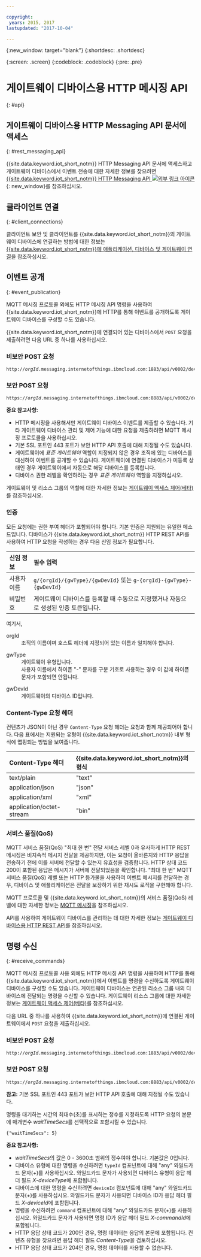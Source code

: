 ```yaml
---

copyright:
 years: 2015, 2017
lastupdated: "2017-10-04"

---
```


{:new_window: target="blank"}
{:shortdesc: .shortdesc}

{:screen: .screen}
{:codeblock: .codeblock}
{:pre: .pre}

# 게이트웨이 디바이스용 HTTP 메시징 API
{: #api}

## 게이트웨이 디바이스용 HTTP Messaging API 문서에 액세스
{: #rest_messaging_api}

{{site.data.keyword.iot_short_notm}} HTTP Messaging API 문서에 액세스하고 게이트웨이 디바이스에서 이벤트 전송에 대한 자세한 정보를 찾으려면 [{{site.data.keyword.iot_short_notm}} HTTP Messaging API ![외부 링크 아이콘](../../../icons/launch-glyph.svg)](https://docs.internetofthings.ibmcloud.com/apis/swagger/v0002/http-messaging.html){: new_window}를 참조하십시오. 


## 클라이언트 연결
{: #client_connections}

클라이언트 보안 및 클라이언트를 {{site.data.keyword.iot_short_notm}}의 게이트웨이 디바이스에 연결하는 방법에 대한 정보는 [{{site.data.keyword.iot_short_notm}}에 애플리케이션, 디바이스 및 게이트웨이 연결](../reference/security/connect_devices_apps_gw.html)을 참조하십시오. 


## 이벤트 공개
{: #event_publication}

MQTT 메시징 프로토콜 외에도 HTTP 메시징 API 명령을 사용하여 {{site.data.keyword.iot_short_notm}}에 HTTP를 통해 이벤트를 공개하도록 게이트웨이 디바이스를 구성할 수도 있습니다. 

{{site.data.keyword.iot_short_notm}}에 연결되어 있는 디바이스에서 ``POST`` 요청을 제출하려면 다음 URL 중 하나를 사용하십시오. 

### 비보안 POST 요청
<pre class="pre"><code class="hljs">http://<var class="keyword varname">orgId</var>.messaging.internetofthings.ibmcloud.com:1883/api/v0002/device/types/<var class="keyword varname">typeId</var>/devices/<var class="keyword varname">deviceId</var>/events/<var class="keyword varname">eventId</var></code></pre>

### 보안 POST 요청
<pre class="pre"><code class="hljs">https://<var class="keyword varname">orgId</var>.messaging.internetofthings.ibmcloud.com:8883/api/v0002/device/types/<var class="keyword varname">typeId</var>/devices/<var class="keyword varname">deviceId</var>/events/<var class="keyword varname">eventId</var></code></pre>

**중요 참고사항:**
- HTTP 메시징을 사용해서만 게이트웨이 디바이스 이벤트를 제출할 수 있습니다. 기타 게이트웨이 디바이스 관리 및 제어 기능에 대한 요청을 제출하려면 MQTT 메시징 프로토콜을 사용하십시오. 
- 기본 SSL 포트인 443 포트가 보안 HTTP API 호출에 대해 지정될 수도 있습니다. 
- 게이트웨이에 *표준 게이트웨이* 역할이 지정되지 않은 경우 조직에 있는 디바이스를 대신하여 이벤트를 공개할 수 있습니다. 게이트웨이에 연결된 디바이스가 미등록 상태인 경우 게이트웨이에서 자동으로 해당 디바이스를 등록합니다. 
- 디바이스 권한 레벨을 확인하려는 경우 *표준 게이트웨이* 역할을 지정하십시오. 

게이트웨이 및 리소스 그룹의 역할에 대한 자세한 정보는 [게이트웨이 액세스 제어(베타)](../gateways/gateway-access-control.html)를 참조하십시오. 

### 인증

모든 요청에는 권한 부여 헤더가 포함되어야 합니다. 기본 인증은 지원되는 유일한 메소드입니다. 디바이스가 {{site.data.keyword.iot_short_notm}} HTTP REST API를 사용하여 HTTP 요청을 작성하는 경우 다음 신임 정보가 필요합니다. 

|신임 정보|필수 입력|
|:---|:---|
|사용자 이름| `g/{orgId}/{gwType}/{gwDevId}` 또는 `g-{orgId}-{gwType}-{gwDevId}`
|비밀번호| 게이트웨이 디바이스를 등록할 때 수동으로 지정했거나 자동으로 생성된 인증 토큰입니다.

여기서, 

<dl>
<dt>orgId</dt>  
<dd>조직의 이름이며 호스트 헤더에 지정되어 있는 이름과 일치해야 합니다. </dd>

<p></p>
<dt>gwType</dt>  
<dd>게이트웨이 유형입니다. </dd>
<dd>사용자 이름에서 하이픈 "-" 문자를 구분 기호로 사용하는 경우 이 값에 하이픈 문자가 포함되면 안됩니다. </dd>
<p></p>
<dt>gwDevId</dt>  
<dd>게이트웨이의 디바이스 ID입니다. </dd>
</dl>


### Content-Type 요청 헤더

컨텐츠가 JSON이 아닌 경우 `Content-Type` 요청 헤더는 요청과 함께 제공되어야 합니다. 다음 표에서는 지원되는 유형이 {{site.data.keyword.iot_short_notm}} 내부 형식에 맵핑되는 방법을 보여줍니다. 

|Content-Type 헤더|{{site.data.keyword.iot_short_notm}}의 형식|
|:---|:---|
|text/plain|"text"
|application/json| "json"
|application/xml| "xml"
|application/octet-stream|"bin"

### 서비스 품질(QoS)

MQTT 서비스 품질(QoS) "최대 한 번" 전달 서비스 레벨 0과 유사하게 HTTP REST 메시징은 비지속적 메시지 전달을 제공하지만, 이는 요청이 올바른지와 HTTP 응답을 전송하기 전에 이를 서버에 전달할 수 있는지 유효성을 검증합니다. HTTP 상태 코드 200이 포함된 응답은 메시지가 서버에 전달되었음을 확인합니다. "최대 한 번" MQTT 서비스 품질(QoS) 레벨 또는 HTTP 등가물을 사용하여 이벤트 메시지를 전달하는 경우, 디바이스 및 애플리케이션은 전달을 보장하기 위한 재시도 로직을 구현해야 합니다. 

MQTT 프로토콜 및 {{site.data.keyword.iot_short_notm}}의 서비스 품질(QoS) 레벨에 대한 자세한 정보는 [MQTT 메시징](../reference/mqtt/index.html)을 참조하십시오. 

API를 사용하여 게이트웨이 디바이스를 관리하는 데 대한 자세한 정보는 [게이트웨이 디바이스용 HTTP REST API](../gateways/gw_api.html)를 참조하십시오. 

## 명령 수신
{: #receive_commands}

MQTT 메시징 프로토콜 사용 외에도 HTTP 메시징 API 명령을 사용하여 HTTP를 통해 {{site.data.keyword.iot_short_notm}}에서 이벤트를 명령을 수신하도록 게이트웨이 디바이스를 구성할 수도 있습니다. 게이트웨이 디바이스는 연관된 리소스 그룹 내의 디바이스에 전달되는 명령을 수신할 수 있습니다. 게이트웨이 리소스 그룹에 대한 자세한 정보는 [게이트웨이 액세스 제어(베타)](../gateways/gateway-access-control.html)를 참조하십시오. 

다음 URL 중 하나를 사용하여 {{site.data.keyword.iot_short_notm}}에 연결된 게이트웨이에서 ``POST`` 요청을 제출하십시오. 

### 비보안 POST 요청
<pre class="pre"><code class="hljs">http://<var class="keyword varname">orgId</var>.messaging.internetofthings.ibmcloud.com:1883/api/v0002/device/types/<var class="keyword varname">typeId</var>/devices/<var class="keyword varname">deviceId</var>/commands/<var class="keyword varname">command</var>/request</code></pre>

### 보안 POST 요청

<pre class="pre"><code class="hljs">https://<var class="keyword varname">orgId</var>.messaging.internetofthings.ibmcloud.com:8883/api/v0002/device/types/<var class="keyword varname">typeId</var>/devices/<var class="keyword varname">deviceId</var>/commands/<var class="keyword varname">command</var>/request</code></pre>

**참고:** 기본 SSL 포트인 443 포트가 보안 HTTP API 호출에 대해 지정될 수도 있습니다. 

명령을 대기하는 시간의 최대수(초)를 표시하는 정수를 지정하도록 HTTP 요청의 본문에 매개변수 *waitTimeSecs*를 선택적으로 포함시킬 수 있습니다. 
<pre class="pre"><code class="hljs">{"waitTimeSecs": 5} </code></pre>


**중요 참고사항:**
- *waitTimeSecs*의 값은 0 - 3600초 범위의 정수여야 합니다. 기본값은 0입니다. 
- 디바이스 유형에 대한 명령을 수신하려면 `typeId` 컴포넌트에 대해 "any" 와일드카드 문자(+)를 사용하십시오. 와일드카드 문자가 사용되면 디바이스 유형이 응답 헤더 필드 *X-deviceType*에 포함됩니다.
- 디바이스에 대한 명령을 수신하려면 `deviceId` 컴포넌트에 대해 "any" 와일드카드 문자(+)를 사용하십시오. 와일드카드 문자가 사용되면 디바이스 ID가 응답 헤더 필드 *X-deviceId*에 포함됩니다.
- 명령을 수신하려면 `command` 컴포넌트에 대해 "any" 와일드카드 문자(+)를 사용하십시오. 와일드카드 문자가 사용되면 명령 ID가 응답 헤더 필드 *X-commandId*에 포함됩니다.
- HTTP 응답 상태 코드가 200인 경우, 명령 데이터는 응답의 본문에 포함됩니다. 컨텐츠 유형을 찾으려면 응답 헤더 필드 *Content-Type*을 검토하십시오.
- HTTP 응답 상태 코드가 204인 경우, 명령 데이터를 사용할 수 없습니다. 
